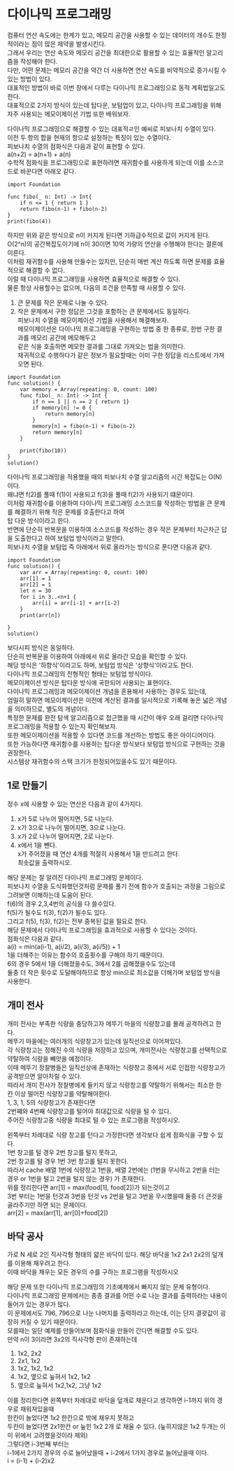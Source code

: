 # 다이나믹 프로그래밍
컴퓨터 연산 속도에는 한계가 있고, 메모리 공간을 사용할 수 있는 데이터의 개수도 한정적이라는 점이 많은 제약을 발생시킨다.   
그래서 우리는 연산 속도와 메모리 공간을 최대한으로 활용할 수 있는 효율적인 알고리즘을 작성해야 한다.   
다만, 어떤 문제는 메모리 공간을 약간 더 사용하면 연산 속도를 비약적으로 증가시킬 수 있는 방법이 있다.   
대표적인 방법이 바로 이번 장에서 다루는 다이나믹 프로그래밍으로 동적 계획법일고도 한다.   
대표적으로 2가지 방식이 있는데 탑다운, 보텀업이 있고, 다이나믹 프로그래밍을 위해 자주 사용되는 메모이제이션 기법 또한 배워보자.   
   
다이나믹 프로그래밍으로 해결할 수 있는 대표적ㄹ인 예씨로 피보나치 수열이 있다.   
이전 두 항의 합을 현재의 항으로 설정하는 특징이 있는 수열이다.   
피보나치 수열의 점화식은 다음과 같이 표현할 수 있다.   
a(n+2) = a(n+1) + a(n)   
수학적 점화식을 프로그래밍으로 표현하려면 재귀함수를 사용하게 되는데 이를 소스코드로 바꾼다면 아래오 같다.   
```
import Foundation

func fibo(_ n: Int) -> Int{
    if n <= 1 { return 1 }
    return fibo(n-1) + fibo(n-2)
}
print(fibo(4))
```
하지만 위와 같은 방식으로 n이 커지게 된다면 기하급수적으로 값이 커지게 된다.   
O(2^n)의 공간복잡도이기에 n이 30이면 10억 가량의 연산을 수행해야 한다는 결론에 이른다.   
이처럼 재귀함수를 사용해 만들수는 있지만, 단순히 매번 계산 하도록 하면 문제를 효율적으로 해결할 수 없다.   
이럴 때 다이나믹 프로그래밍을 사용하면 효율적으로 해결할 수 있다.   
물론 항상 사용할수는 없으며, 다음의 조건을 만족할 때 사용할 수 있다.   
1. 큰 문제를 작은 문제로 나눌 수 있다.   
2. 작은 문제에서 구한 정답은 그것을 포함하는 큰 문제에서도 동일하다.   
피보나치 수열을 메모이제이션 기법을 사용해서 해결해보자.   
메모이제이션은 다이나믹 프로그래밍을 구현하는 방법 중 한 종류로, 한번 구한 결과를 메모리 공간에 메모해두고   
같은 식을 호출하면 메모한 결과를 그대로 가져오는 법을 의미한다.   
재귀적으로 수행하다가 같은 정보가 필요할때는 이미 구한 정답을 리스트에서 가져오면 된다.   
```
import Foundation
func solution() {
    var memory = Array(repeating: 0, count: 100)
    func fibo(_ n: Int) -> Int {
        if n == 1 || n == 2 { return 1}
        if memory[n] != 0 {
            return memory[n]
        }
        memory[n] = fibo(n-1) + fibo(n-2)
        return memory[n]
    }
    
    print(fibo(10))
}
solution()
```
다이나믹 프로그래밍을 적용했을 때의 피보나치 수열 알고리즘의 시간 복잡도는 O(N)이다.   
왜냐면 f(2)를 풀때 f(1)이 사용되고 f(3)을 풀때 f(2)가 사용되기 떄문이다.   
이처럼 재귀함수를 이용하여 다이나믹 프로그래밍 소스코드를 작성하는 방법을 큰 문제를 해결하기 위해 작은 문제를 호출한다고 하여   
탑 다운 방식이라고 한다.   
반면에 단순히 반복문을 이용하여 소스코드를 작성하는 경우 작은 문제부터 차근차근 답을 도출한다고 하여 보텀업 방식이라고 말한다.   
피보나치 수열을 보텀업 즉 아래에서 위로 올라가는 방식으로 푼다면 다음과 같다.   
```
import Foundation
func solution() {
    var arr = Array(repeating: 0, count: 100)
    arr[1] = 1
    arr[2] = 1
    let n = 30
    for i in 3..<n+1 {
        arr[i] = arr[i-1] + arr[i-2]
    }
    print(arr[n])
    
}
solution()
```
보다시피 방식은 동일하다.   
단순히 반복문을 이용하여 아래에서 위로 올라간 모습을 확인할 수 있다.   
해당 방식은 '하향식'이라고도 하며, 보텀업 방식은 '상향식'이라고도 한다.   
다이나믹 프로그래밍의 전형적인 형태는 보텀업 방식이다.   
메모이제이션 방식은 탑다운 방식에 국한되어 사용되는 표현이다.   
다이나믹 프로그래밍과 메모이제이션 개념을 혼용해서 사용하는 경우도 있는데,   
엄밀히 말하면 메모이제이션은 이전에 계산된 결과를 일시적으로 기록해 놓은 넓은 개념을 의미하므로, 별도의 개념이다.   
특정한 문제를 완전 탐색 알고리즘으로 접근했을 때 시간이 매우 오래 걸리면 다이나믹 프로그래밍을 적용할 수 있는지 확인해보자.   
또한 메모이제이션을 적용할 수 있다면 코드를 개선하는 방법도 좋은 아이디어이다.   
또한 가능하다면 재귀함수를 사용하는 탑다운 방식보다 보텀업 방식으로 구현하는 것을 권장한다.   
시스템상 재귀함수의 스택 크기가 한정되어있을수도 있기 때문이다.   
   
## 1로 만들기
정수 x에 사용할 수 있는 연산은 다음과 같이 4가지다.   
1. x가 5로 나누어 떨어지면, 5로 나눈다.   
2. x가 3으로 나누어 떨어지면, 3으로 나눈다.    
3. x가 2로 나누어 떨어지면, 2로 나눈다.   
4. x에서 1을 뺀다.   
x가 주어졌을 때 연산 4개를 적절히 사용해서 1을 만드려고 한다.   
최솟값을 출력하시오.   
   
해당 문제는 잘 알려진 다이나믹 프로그래밍 문제이다.   
피보나치 수열을 도식화했던것처럼 문제를 풀기 전에 함수가 호출되는 과정을 그림으로 그려보면 이해하는데 도움이 된다.   
f(6)의 경우 2,3,4번의 공식을 다 쓸수있다.   
f(5)가 될수도 f(3), f(2)가 될수도 있다.   
그리고 f(5), f(3), f(2)는 전부 중복된 값을 필요로 한다.   
해당 문제에서 다이나믹 프로그래밍을 효과적으로 사용할 수 있다는 것이다.   
점화식은 다음과 같다.   
a(i) = min(a(i-1), a(i/2), a(i/3), a(i/5)) + 1   
1을 더해주는 이유는 함수의 호출횟수를 구해야 하기 때문이다.   
6의 경우 5에서 1을 더해졌을수도, 3에서 2를 곱해졌을수도 있는데   
둘중 더 작은 횟수로 도달해야하므로 항상 min으로 최소값을 더해가며 보텀업 방식을 사용한다.   
   
## 개미 전사
개미 전사는 부족한 식량을 충당하고자 메뚜기 마을의 식량창고를 몰래 공격하려고 한다.   
메뚜기 마을에는 여러개의 식량창고가 있는데 일직선으로 이어져있다.   
각 식량창고는 정해진 수의 식량을 저장하고 있으며, 개미전사는 식량창고를 선택적으로 약탈하여 식량을 빼앗을 예정이다.   
이때 메뚜기 정찰병들은 일직선상에 존재하는 식량창고 중에서 서로 인접한 식량창고가 공격받으면 알아차릴 수 있다.   
따라서 개미 전사가 정찰병에게 들키지 않고 식량창고를 약탈하기 위해서는 최소한 한 칸 이상 떨어진 식량창고를 약탈해야한다.   
1, 3, 1, 5의 식량창고가 존재한다면   
2번쨰와 4번째 식량창고를 털어야 최대값으로 식량을 털 수 있다.   
주어진 식량창고중 식량을 최대로 털 수 있는 프로그램을 작성하시오.   
   
왼쪽부터 차례대로 식량 창고를 턴다고 가정한다면 생각보다 쉽게 점화식을 구할 수 있다.   
1번 창고를 털 경우 2번 창고를 털지 못하고,   
2번 창고를 털 경우 1번 3번 창고를 털지 못한다.   
따라서 cache 배열 1번에 식량창고 1번을, 배열 2번에는 (1번을 무시하고 2번을 터는 경우 or 1번을 털고 2번을 털지 않는 경우) 가 존재한다.   
위를 정리한다면 arr[1] = max(food[1], food[2])가 되는것이고   
3번 부터는 1번을 턴것과 3번을 턴것 vs 2번을 털고 3번을 무시했을때 둘중 더 큰것을 골라주기만 하면 되는 문제이다.   
arr[2] = max(arr[1], arr[0]+food[2])   
   
## 바닥 공사
가로 N 세로 2인 직사각형 형태의 얇은 바닥이 있다. 
해당 바닥을 1x2 2x1 2x2의 덮개를 이용해 채우려고 한다.   
이때 바닥을 채우는 모든 경우의 수를 구하는 프로그램을 작성하시오   
   
해당 문제 또한 다이나믹 프로그래밍의 기초예제에서 빠지지 않는 문제 유형이다.   
다이나믹 프로그래밍 문제에서는 종종 결과를 어떤 수로 나눈 결과를 출력하라는 내용이 들어가 있는 경우가 많다.   
이 문제에서도 796, 796으로 나눈 나머지를 출력하라고 하는데, 이는 단지 결괏값이 굉장히 커질 수 있기 때문이다.   
모를때는 일단 예제를 만들어보며 점화식을 만들어 간다면 해결할 수도 있다.   
만약 n이 3이라면 3x2의 직사각형 판이 존재하는데   
1. 1x2, 2x2   
2. 2x1, 1x2   
3. 1x2, 1x2, 1x2    
4. 1x2, 옆으로 눞혀서 1x2, 1x2
5. 옆으로 눞혀서 1x2,1x2, 그냥 1x2
   
이를 정리한다면 왼쪽부터 차례대로 바닥을 덮개로 채운다고 생각하면 i-1까지 위의 경우로 채워져있을때   
한칸이 늘었다면 1x2 한칸으로 밖에 채우지 못하고   
두칸이 늘었다면 2x1한칸 or 눞힌 1x2 2개 로 채울 수 있다. (눞히지않은 1x2 두개는 이미 위에서 고려했을것이라 제외)   
그렇다면 i-3번째 부터는   
i-1에서 2가지 경우의 수로 늘어났을때 + i-2에서 1가지 경우로 늘어났을때 이다.   
i = (i-1) + (i-2)x2   
